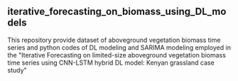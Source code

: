 ## iterative_forecasting_on_biomass_using_DL_models
This repository provide dataset of aboveground vegetation biomass time series and python codes of DL modeling and SARIMA modeling employed in the "Iterative Forecasting on limited-size aboveground vegetation biomass time series using CNN-LSTM hybrid DL model: Kenyan grassland case study"

